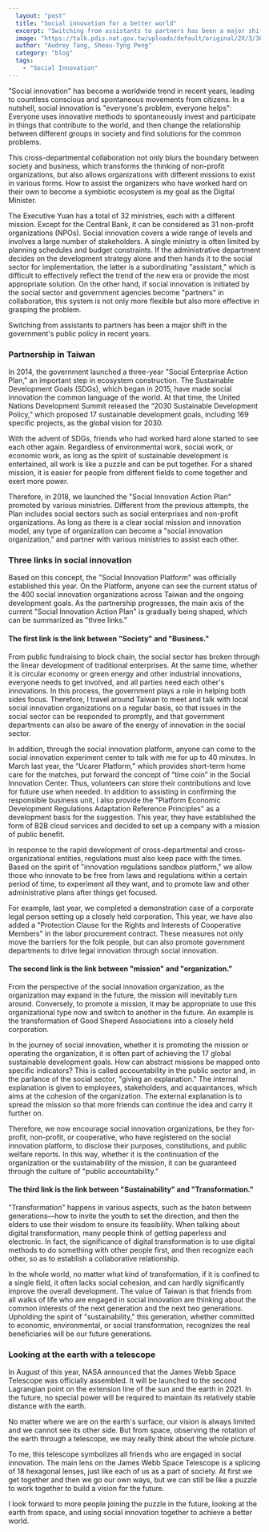 ```yaml
---
  layout: "post"
  title: "Social innovation for a better world"
  excerpt: "Switching from assistants to partners has been a major shift in the government's public policy in recent years."
  image: "https://talk.pdis.nat.gov.tw/uploads/default/original/2X/3/389c86bb31c3831eb2924187e65709c96ac95d2c.jpeg"
  author: "Audrey Tang, Sheau-Tyng Peng"
  category: "blog"
  tags: 
    - "Social Innovation"
---
```


"Social innovation" has become a worldwide trend in recent years, leading to countless conscious and spontaneous movements from citizens. In a nutshell, social innovation is "everyone's problem, everyone helps": Everyone uses innovative methods to spontaneously invest and participate in things that contribute to the world, and then change the relationship between different groups in society and find solutions for the common problems.

This cross-departmental collaboration not only blurs the boundary between society and business, which transforms the thinking of non-profit organizations, but also allows organizations with different missions to exist in various forms. How to assist the organizers who have worked hard on their own to become a symbiotic ecosystem is my goal as the Digital Minister.

The Executive Yuan has a total of 32 ministries, each with a different mission. Except for the Central Bank, it can be considered as 31 non-profit organizations (NPOs). Social innovation covers a wide range of levels and involves a large number of stakeholders. A single ministry is often limited by planning schedules and budget constraints. If the administrative department decides on the development strategy alone and then hands it to the social sector for implementation, the latter is a subordinating "assistant," which is difficult to effectively reflect the trend of the new era or provide the most appropriate solution. On the other hand, if social innovation is initiated by the social sector and government agencies become "partners" in collaboration, this system is not only more flexible but also more effective in grasping the problem.

Switching from assistants to partners has been a major shift in the government's public policy in recent years.

### Partnership in Taiwan

In 2014, the government launched a three-year "Social Enterprise Action Plan," an important step in ecosystem construction. The Sustainable Development Goals (SDGs), which began in 2015, have made social innovation the common language of the world. At that time, the United Nations Development Summit released the “2030 Sustainable Development Policy,” which proposed 17 sustainable development goals, including 169 specific projects, as the global vision for 2030.

With the advent of SDGs, friends who had worked hard alone started to see each other again. Regardless of environmental work, social work, or economic work, as long as the spirit of sustainable development is entertained, all work is like a puzzle and can be put together. For a shared mission, it is easier for people from different fields to come together and exert more power.

Therefore, in 2018, we launched the "Social Innovation Action Plan" promoted by various ministries. Different from the previous attempts, the Plan includes social sectors such as social enterprises and non-profit organizations. As long as there is a clear social mission and innovation model, any type of organization can become a "social innovation organization," and partner with various ministries to assist each other.

### Three links in social innovation

Based on this concept, the "Social Innovation Platform" was officially established this year. On the Platform, anyone can see the current status of the 400 social innovation organizations across Taiwan and the ongoing development goals. As the partnership progresses, the main axis of the current "Social Innovation Action Plan" is gradually being shaped, which can be summarized as "three links."

#### The first link is the link between "Society" and "Business."

From public fundraising to block chain, the social sector has broken through the linear development of traditional enterprises. At the same time, whether it is circular economy or green energy and other industrial innovations, everyone needs to get involved, and all parties need each other's innovations. In this process, the government plays a role in helping both sides focus. Therefore, I travel around Taiwan to meet and talk with local social innovation organizations on a regular basis, so that issues in the social sector can be responded to promptly, and that government departments can also be aware of the energy of innovation in the social sector.

In addition, through the social innovation platform, anyone can come to the social innovation experiment center to talk with me for up to 40 minutes. In March last year, the “Ucarer Platform,” which provides short-term home care for the matches, put forward the concept of “time coin” in the Social Innovation Center. Thus, volunteers can store their contributions and love for future use when needed. In addition to assisting in confirming the responsible business unit, I also provide the "Platform Economic Development Regulations Adaptation Reference Principles" as a development basis for the suggestion. This year, they have established the form of B2B cloud services and decided to set up a company with a mission of public benefit.

In response to the rapid development of cross-departmental and cross-organizational entities, regulations must also keep pace with the times. Based on the spirit of "innovation regulations sandbox platform," we allow those who innovate to be free from laws and regulations within a certain period of time, to experiment all they want, and to promote law and other administrative plans after things get focused.

For example, last year, we completed a demonstration case of a corporate legal person setting up a closely held corporation. This year, we have also added a "Protection Clause for the Rights and Interests of Cooperative Members" in the labor procurement contract. These measures not only move the barriers for the folk people, but can also promote government departments to drive legal innovation through social innovation.

#### The second link is the link between "mission" and "organization."

From the perspective of the social innovation organization, as the organization may expand in the future, the mission will inevitably turn around. Conversely, to promote a mission, it may be appropriate to use this organizational type now and switch to another in the future. An example is the transformation of Good Sheperd Associations into a closely held corporation.

In the journey of social innovation, whether it is promoting the mission or operating the organization, it is often part of achieving the 17 global sustainable development goals. How can abstract missions be mapped onto specific indicators? This is called accountability in the public sector and, in the parlance of the social sector, "giving an explanation." The internal explanation is given to employees, stakeholders, and acquaintances, which aims at the cohesion of the organization. The external explanation is to spread the mission so that more friends can continue the idea and carry it further on.

Therefore, we now encourage social innovation organizations, be they for-profit, non-profit, or cooperative, who have registered on the social innovation platform, to disclose their purposes, constitutions, and public welfare reports. In this way, whether it is the continuation of the organization or the sustainability of the mission, it can be guaranteed through the culture of "public accountability."

#### The third link is the link between "Sustainability" and "Transformation."

"Transformation" happens in various aspects, such as the baton between generations—how to invite the youth to set the direction, and then the elders to use their wisdom to ensure its feasibility. When talking about digital transformation, many people think of getting paperless and electronic. In fact, the significance of digital transformation is to use digital methods to do something with other people first, and then recognize each other, so as to establish a collaborative relationship.

In the whole world, no matter what kind of transformation, if it is confined to a single field, it often lacks social cohesion, and can hardly significantly improve the overall development. The value of Taiwan is that friends from all walks of life who are engaged in social innovation are thinking about the common interests of the next generation and the next two generations. Upholding the spirit of "sustainability," this generation, whether committed to economic, environmental, or social transformation, recognizes the real beneficiaries will be our future generations.

### Looking at the earth with a telescope

In August of this year, NASA announced that the James Webb Space Telescope was officially assembled. It will be launched to the second Lagrangian point on the extension line of the sun and the earth in 2021. In the future, no special power will be required to maintain its relatively stable distance with the earth.

No matter where we are on the earth's surface, our vision is always limited and we cannot see its other side. But from space, observing the rotation of the earth through a telescope, we may really think about the whole picture.

To me, this telescope symbolizes all friends who are engaged in social innovation. The main lens on the James Webb Space Telescope is a splicing of 18 hexagonal lenses, just like each of us as a part of society. At first we get together and then we go our own ways, but we can still be like a puzzle to work together to build a vision for the future.

I look forward to more people joining the puzzle in the future, looking at the earth from space, and using social innovation together to achieve a better world.
